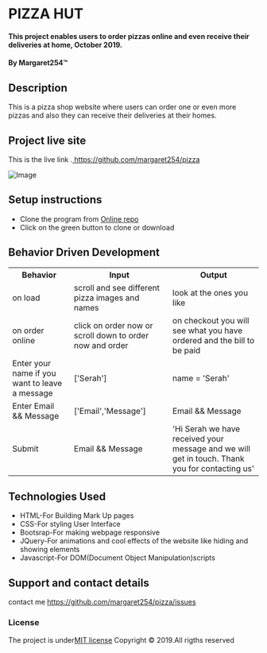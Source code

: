 
# PIZZA HUT
#### This project enables users to order pizzas online and even receive their deliveries at home, October 2019.
#### By **Margaret254**&trade;

## Description
This is a pizza shop website where users can order one or even more pizzas  and also they can receive their deliveries at their homes.
## Project live site
  This is the live link .[ https://github.com/margaret254/pizza ]()

  ![Image](/home/moringa/Documents/moringa-prep/pizza/images/web-screenshot.png)

## Setup instructions
* Clone the program from [Online repo]()
* Click on the green button to clone or download

## Behavior Driven Development
<table>
    <tr>
      <th>Behavior</th> 
      <th>Input</th> 
      <th>Output</th>   
    </tr>
    <tr>
        <td>on load</td>
        <td>scroll and see different pizza images and names </td>
        <td>look at the ones you like</td>
    </tr>
     <tr>
        <td>on order online</td>
        <td>click on order now or scroll down to order now and order </td>
        <td>on checkout you will see what you have ordered and the bill to be paid</td>
    </tr> 
    <tr>
        <td>Enter your name if you want to leave a message</td>
        <td>['Serah']</td>
        <td>name = 'Serah'</td>
    </tr>
    <tr>
        <td>Enter Email && Message</td>
        <td>['Email','Message']</td>
        <td>Email && Message</td>
    </tr>
    <tr>
        <td>Submit</td>
        <td>Email && Message</td>
        <td>'Hi Serah we have received your message and we will get in touch. Thank you for contacting us'</td>
    </tr>
       
</table>

## Technologies Used
* HTML-For Building Mark Up pages
* CSS-For styling User Interface
* Bootsrap-For making webpage responsive
* JQuery-For animations and cool effects of the website like hiding and showing elements
* Javascript-For DOM(Document Object Manipulation)scripts

## Support and contact details
contact me https://github.com/margaret254/pizza/issues
### License
The project is under[MIT license](/blob/master/LICENSE)
Copyright &copy; 2019.All rigths reserved
  